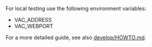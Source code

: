 For local testing use the following environment variables:

* VAC_ADDRESS
* VAC_WEBPORT

For a more detailed guide, see also [develop/HOWTO.md](develop/HOWTO.md).
